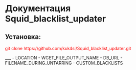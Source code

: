 # Документация Squid_blacklist_updater

## Установка:
<p style="color:red">git clone https://github.com/kuk4si/Squid_blacklist_updater.git</p>
___
- LOCATION
- WGET_FILE_OUTPUT_NAME
- DB_URL
- FILENAME_DURING_UNTARRING
- CUSTOM_BLACKLISTS
